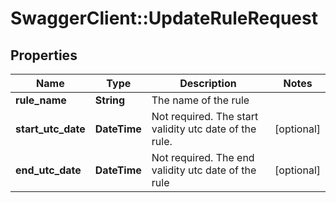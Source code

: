 # SwaggerClient::UpdateRuleRequest

## Properties
Name | Type | Description | Notes
------------ | ------------- | ------------- | -------------
**rule_name** | **String** | The name of the rule | 
**start_utc_date** | **DateTime** | Not required. The start validity utc date of the rule. | [optional] 
**end_utc_date** | **DateTime** | Not required. The end validity utc date of the rule | [optional] 


